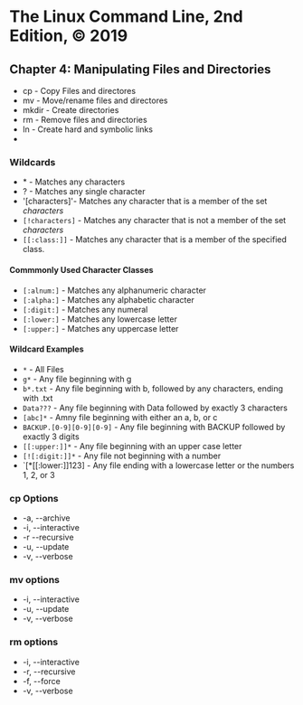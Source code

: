 # The Linux Command Line, 2nd Edition, © 2019

## Chapter 4: Manipulating Files and Directories

* cp - Copy Files and directores
* mv - Move/rename files and directores
* mkdir - Create directories
* rm - Remove files and directories
* ln - Create hard and symbolic links
* 
### Wildcards

* \* - Matches any characters
* \? - Matches any single character
* '[characters]'- Matches any character that is a member of the set _characters_
* `[!characters]` - Matches any character that is not a member of the set _characters_
* `[[:class:]]` - Matches any character that is a member of the specified class.


#### Commmonly Used Character Classes

* `[:alnum:]` - Matches any alphanumeric character
* `[:alpha:]` - Matches any alphabetic character
* `[:digit:]` - Matches any numeral
* `[:lower:]` - Matches any lowercase letter
* `[:upper:]` - Matches any uppercase letter

#### Wildcard Examples

* `*` - All Files
* `g*` - Any file beginning with g
* `b*.txt` - Any file beginning with b, followed by any characters, ending with .txt
* `Data???` - Any file beginning with Data followed by exactly 3 characters
* `[abc]*` - Amny file beginning with either an a, b, or c
* `BACKUP.[0-9][0-9][0-9]` - Any file beginning with BACKUP followed by exactly 3 digits
* `[[:upper:]]*` - Any file beginning with an upper case letter
* `[![:digit:]]*` - Any file not beginning with a number
* `[*[[:lower:]]123] - Any file ending with a lowercase letter or the numbers 1, 2, or 3

### cp Options

* -a, --archive
* -i, --interactive
* -r --recursive
* -u, --update
* -v, --verbose

### mv options

* -i, --interactive
* -u, --update
* -v, --verbose

### rm options

* -i, --interactive
* -r, --recursive
* -f, --force
* -v, --verbose


